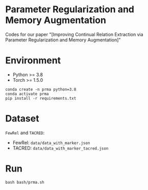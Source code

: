 # Parameter Regularization and Memory Augmentation

Codes for our paper "[Improving Continual Relation Extraction via Parameter Regularization and Memory Augmentation]"

# Environment

- Python >= 3.8
- Torch >= 1.5.0

```
conda create -n prma python=3.8
conda activate prma
pip install -r requirements.txt
```

# Dataset

`FewRel` and `TACRED`:

- FewRel: `data/data_with_marker.json`
- TACRED: `data/data_with_marker_tacred.json`

# Run

```
bash bash/prma.sh

```
